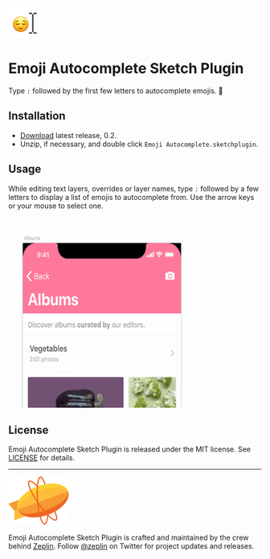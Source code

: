 <img src="img/iconTransparent.png" width="64px" height="64px">

# Emoji Autocomplete Sketch Plugin
Type `:` followed by the first few letters to autocomplete emojis. 🍒

## Installation
- [Download](https://github.com/zeplin/emoji-autocomplete-sketch-plugin/releases/download/v0.2/Emoji.Autocomplete.sketchplugin.zip) latest release, 0.2.
- Unzip, if necessary, and double click `Emoji Autocomplete.sketchplugin`.

## Usage
While editing text layers, overrides or layer names, type `:` followed by a few letters to display a list of emojis to autocomplete from. Use the arrow keys or your mouse to select one.

<img src="img/demo.gif" width="600px" height="380px">

## License

Emoji Autocomplete Sketch Plugin is released under the MIT license. See [LICENSE](LICENSE) for details.

---

<a href="https://zeplin.io"><img src="img/logo.svg" alt="Zeplin Logo" /></a>

Emoji Autocomplete Sketch Plugin is crafted and maintained by the crew behind [Zeplin](https://zeplin.io). Follow [@zeplin](https://twitter.com/zeplin) on Twitter for project updates and releases.

